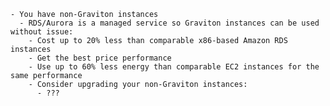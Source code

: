    - You have non-Graviton instances  
      - RDS/Aurora is a managed service so Graviton instances can be used without issue:  
        - Cost up to 20% less than comparable x86-based Amazon RDS instances  
        - Get the best price performance  
        - Use up to 60% less energy than comparable EC2 instances for the same performance  
        - Consider upgrading your non-Graviton instances:  
          - ???  